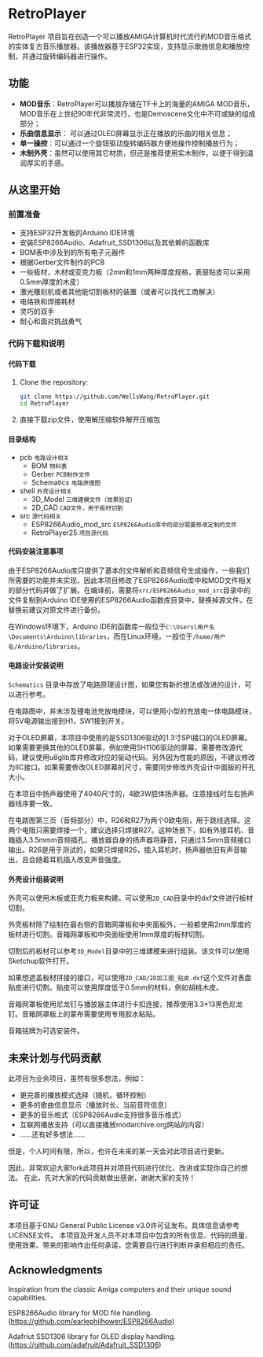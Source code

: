 # RetroPlayer

RetroPlayer 项目旨在创造一个可以播放AMIGA计算机时代流行的MOD音乐格式的实体复古音乐播放器。该播放器基于ESP32实现，支持显示歌曲信息和播放控制，并通过旋转编码器进行操作。

## 功能

- **MOD音乐**：RetroPlayer可以播放存储在TF卡上的海量的AMIGA MOD音乐，MOD音乐在上世纪90年代非常流行，也是Demoscene文化中不可或缺的组成部分；
- **乐曲信息显示**： 可以通过OLED屏幕显示正在播放的乐曲的相关信息；
- **单一操控**：可以通过一个旋钮驱动旋转编码器方便地操作控制播放行为；
- **木制外壳**：虽然可以使用其它材质，但还是推荐使用实木制作，以便于得到温润厚实的手感。

## 从这里开始

### 前置准备

- 支持ESP32开发板的Arduino IDE环境
- 安装ESP8266Audio、Adafruit_SSD1306以及其依赖的函数库
- BOM表中涉及到的所有电子元器件
- 根据Gerber文件制作的PCB
- 一些板材，木材或亚克力板（2mm和1mm两种厚度规格，表层贴皮可以采用0.5mm厚度的木皮）
- 激光雕刻机或者其他能切割板材的装置（或者可以找代工商解决）
- 电烙铁和焊接耗材
- 灵巧的双手
- 耐心和面对挑战勇气

### 代码下载和说明

#### 代码下载
1. Clone the repository:
   ```sh
   git clone https://github.com/WellsWang/RetroPlayer.git
   cd RetroPlayer
   ```

 2. 直接下载zip文件，使用解压缩软件解开压缩包

#### 目录结构
- pcb  `电路设计相关`
	- BOM `物料表`
	- Gerber `PCB制作文件`
	- Schematics `电路原理图`
- shell `外壳设计相关`
	- 3D_Model `三维建模文件（效果验证）`
	- 2D_CAD `CAD文件，用于板材切割`
- src `源代码相关`
	- ESP8266Audio_mod_src `ESP8266Audio库中的部分需要修改定制的文件`
	- RetroPlayer25 `项目源代码`

#### 代码安装注意事项
由于ESP8266Audio库只提供了基本的文件解析和音频信号生成操作，一些我们所需要的功能并未实现，因此本项目修改了ESP8266Audio库中和MOD文件相关的部分代码并做了扩展。在编译前，需要将`src/ESP8266Audio_mod_src`目录中的文件复制到Arduino IDE使用的ESP8266Audio函数库目录中，替换掉源文件。在替换前建议对原文件进行备份。

在Windows环境下，Arduino IDE的函数库一般位于`C:\Users\用户名\Documents\Arduino\libraries`，而在Linux环境，一般位于`/home/用户名/Arduino/libraries`。

#### 电路设计安装说明
`Schematics` 目录中存放了电路原理设计图，如果您有新的想法或改进的设计，可以进行参考。

在电路图中，并未涉及锂电池充放电模块，可以使用小型的充放电一体电路模块，将5V电源输出接到H1，SW1接到开关。

对于OLED屏幕，本项目中使用的是SSD1306驱动的1.3寸SPI接口的OLED屏幕。如果需要更换其他的OLED屏幕，例如使用SH1106驱动的屏幕，需要修改源代码，建议使用u8glib库并修改对应的驱动代码。另外因为性能的原因，不建议修改为IIC接口。如果需要修改OLED屏幕的尺寸，需要同步修改外壳设计中面板的开孔大小。

在本项目中扬声器使用了4040尺寸的，4欧3W腔体扬声器。注意接线时左右扬声器线序要一致。

在电路图第三页（音频部分）中，R26和R27为两个0欧电阻，用于跳线选择。这两个电阻只需要焊接一个，建议选择只焊接R27。这种场景下，如有外接耳机、音箱插入3.5mmm音频插孔，播放器自身的扬声器将静音，只通过3.5mm音频接口输出。R26是用于测试的，如果只焊接R26，插入耳机时，扬声器依旧有声音输出，且会随着耳机插入改变声音强度。

#### 外壳设计组装说明
外壳可以使用木板或亚克力板来构建。可以使用`2D_CAD`目录中的dxf文件进行板材切割。

外壳板材除了绘制在最右侧的音箱网罩板和中央面板外，一般都使用2mm厚度的板材进行切割。音箱网罩板和中央面板使用1mm厚度的板材切割。

切割后的板材可以参考`3D_Model`目录中的三维建模来进行组装。该文件可以使用Sketchup软件打开。

如果想遮盖板材拼接的接口，可以使用`2D_CAD/2D加工图_贴皮.dxf`这个文件对表面贴皮进行切割。贴皮可以使用厚度低于0.5mm的材料，例如胡桃木皮。

音箱网罩板使用尼龙钉与播放器主体进行卡扣连接，推荐使用3.3*13黑色尼龙钉。音箱网罩板上的蒙布需要使用专用胶水粘贴。

音箱铭牌为可选安装件。

## 未来计划与代码贡献
此项目为业余项目，虽然有很多想法，例如：
- 更完善的播放模式选择（随机，循环控制）
- 更多的歌曲信息显示（播放时长、当前音符信息）
- 更多的音乐格式（ESP8266Audio支持很多音乐格式）
- 互联网播放支持（可以直接播放modarchive.org网站的内容）
- ……还有好多想法……

但是，个人时间有限，所以，也许在未来的某一天会对此项目进行更新。

因此，非常欢迎大家fork此项目并对项目代码进行优化、改进或实现你自己的想法。
在此，先对大家的代码贡献做出感谢，谢谢大家的支持！

## 许可证
本项目基于GNU General Public License v3.0许可证发布。具体信息请参考LICENSE文件。
本项目及开发人员不对本项目中包含的所有信息、代码的质量、使用效果、带来的影响作出任何承诺，您需要自行进行判断并承担相应的责任。

## Acknowledgments
Inspiration from the classic Amiga computers and their unique sound capabilities.

ESP8266Audio library for MOD file handling. (https://github.com/earlephilhower/ESP8266Audio)

Adafriut SSD1306 library for OLED display handling. (https://github.com/adafruit/Adafruit_SSD1306)

